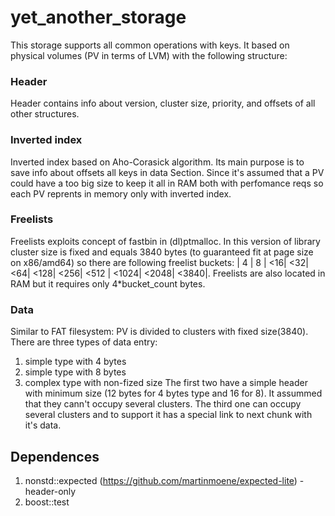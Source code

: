 # yet_another_storage

This storage supports all common operations with keys. It based on physical volumes (PV in terms of LVM) with the following structure:

### Header
  Header contains info about version, cluster size, priority, and offsets of all other structures.

### Inverted index
  Inverted index based on Aho-Corasick algorithm. Its main purpose is to save info about offsets all keys in data Section. Since it's assumed that a PV could have a too big size to keep it all in RAM both with perfomance reqs so each PV reprents in memory only with inverted index.

### Freelists
  Freelists exploits concept of fastbin in (dl)ptmalloc. In this version of library cluster size is fixed and equals 3840 bytes (to guaranteed fit at page size on x86/amd64) so there are following freelist buckets: | 4 | 8 | <16| <32| <64| <128| <256| <512 | <1024| <2048| <3840|. Freelists are also located in RAM but it requires only 4*bucket_count bytes.
 
### Data
  Similar to FAT filesystem: PV is divided to clusters with fixed size(3840). There are three types of data entry: 
  1. simple type with 4 bytes
  2. simple type with 8 bytes
  3. complex type with non-fized size
  The first two have a simple header with minimum size (12 bytes for 4 bytes type and 16 for 8). It assummed that they cann't occupy several clusters. 
  The third one can occupy several clusters and to support it has a special link to next chunk with it's data.


## Dependences 

1. nonstd::expected (https://github.com/martinmoene/expected-lite) - header-only
2. boost::test
